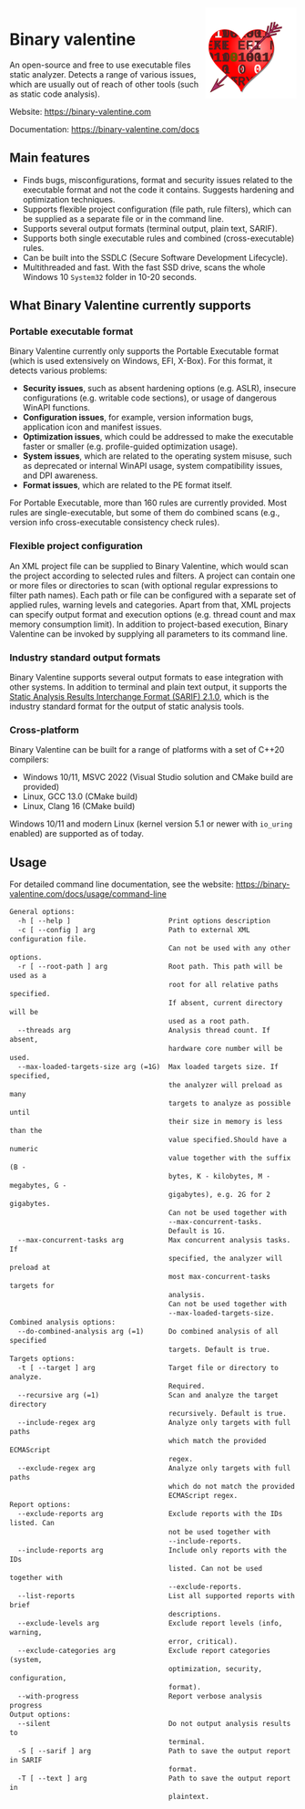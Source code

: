 <img align="right" width="160" src="./.github/logo-light.svg">

# Binary valentine
An open-source and free to use executable files static analyzer. Detects a range of various issues, which are usually out of reach of other tools (such as static code analysis).

Website: https://binary-valentine.com

Documentation: https://binary-valentine.com/docs

## Main features
* Finds bugs, misconfigurations, format and security issues related to the executable format and not the code it contains. Suggests hardening and optimization techniques.
* Supports flexible project configuration (file path, rule filters), which can be supplied as a separate file or in the command line.
* Supports several output formats (terminal output, plain text, SARIF).
* Supports both single executable rules and combined (cross-executable) rules.
* Can be built into the SSDLC (Secure Software Development Lifecycle).
* Multithreaded and fast. With the fast SSD drive, scans the whole Windows 10 `System32` folder in 10-20 seconds.

## What Binary Valentine currently supports

### Portable executable format
Binary Valentine currently only supports the Portable Executable format (which is used extensively on Windows, EFI, X-Box). For this format, it detects various problems:
* **Security issues**, such as absent hardening options (e.g. ASLR), insecure configurations (e.g. writable code sections), or usage of dangerous WinAPI functions.
* **Configuration issues**, for example, version information bugs, application icon and manifest issues.
* **Optimization issues**, which could be addressed to make the executable faster or smaller (e.g. profile-guided optimization usage).
* **System issues**, which are related to the operating system misuse, such as deprecated or internal WinAPI usage, system compatibility issues, and DPI awareness.
* **Format issues**, which are related to the PE format itself.

For Portable Executable, more than 160 rules are currently provided. Most rules are single-executable, but some of them do combined scans (e.g., version info cross-executable consistency check rules).

### Flexible project configuration
An XML project file can be supplied to Binary Valentine, which would scan the project according to selected rules and filters. A project can contain one or more files or directories to scan (with optional regular expressions to filter path names). Each path or file can be configured with a separate set of applied rules, warning levels and categories. Apart from that, XML projects can specify output format and execution options (e.g. thread count and max memory consumption limit).
In addition to project-based execution, Binary Valentine can be invoked by supplying all parameters to its command line.

### Industry standard output formats
Binary Valentine supports several output formats to ease integration with other systems. In addition to terminal and plain text output, it supports the [Static Analysis Results Interchange Format (SARIF) 2.1.0](https://docs.oasis-open.org/sarif/sarif/v2.1.0/sarif-v2.1.0.html), which is the industry standard format for the output of static analysis tools.

### Cross-platform
Binary Valentine can be built for a range of platforms with a set of C++20 compilers:
* Windows 10/11, MSVC 2022 (Visual Studio solution and CMake build are provided)
* Linux, GCC 13.0 (CMake build)
* Linux, Clang 16 (CMake build)

Windows 10/11 and modern Linux (kernel version 5.1 or newer with `io_uring` enabled) are supported as of today.

## Usage
For detailed command line documentation, see the website: https://binary-valentine.com/docs/usage/command-line

```plaintext
General options:
  -h [ --help ]                        Print options description
  -c [ --config ] arg                  Path to external XML configuration file.
                                       Can not be used with any other options.
  -r [ --root-path ] arg               Root path. This path will be used as a
                                       root for all relative paths specified.
                                       If absent, current directory will be
                                       used as a root path.
  --threads arg                        Analysis thread count. If absent,
                                       hardware core number will be used.
  --max-loaded-targets-size arg (=1G)  Max loaded targets size. If specified,
                                       the analyzer will preload as many
                                       targets to analyze as possible until
                                       their size in memory is less than the
                                       value specified.Should have a numeric
                                       value together with the suffix (B -
                                       bytes, K - kilobytes, M - megabytes, G -
                                       gigabytes), e.g. 2G for 2 gigabytes.
                                       Can not be used together with
                                       --max-concurrent-tasks.
                                       Default is 1G.
  --max-concurrent-tasks arg           Max concurrent analysis tasks. If
                                       specified, the analyzer will preload at
                                       most max-concurrent-tasks targets for
                                       analysis.
                                       Can not be used together with
                                       --max-loaded-targets-size.
Combined analysis options:
  --do-combined-analysis arg (=1)      Do combined analysis of all specified
                                       targets. Default is true.
Targets options:
  -t [ --target ] arg                  Target file or directory to analyze.
                                       Required.
  --recursive arg (=1)                 Scan and analyze the target directory
                                       recursively. Default is true.
  --include-regex arg                  Analyze only targets with full paths
                                       which match the provided ECMAScript
                                       regex.
  --exclude-regex arg                  Analyze only targets with full paths
                                       which do not match the provided
                                       ECMAScript regex.
Report options:
  --exclude-reports arg                Exclude reports with the IDs listed. Can
                                       not be used together with
                                       --include-reports.
  --include-reports arg                Include only reports with the IDs
                                       listed. Can not be used together with
                                       --exclude-reports.
  --list-reports                       List all supported reports with brief
                                       descriptions.
  --exclude-levels arg                 Exclude report levels (info, warning,
                                       error, critical).
  --exclude-categories arg             Exclude report categories (system,
                                       optimization, security, configuration,
                                       format).
  --with-progress                      Report verbose analysis progress
Output options:
  --silent                             Do not output analysis results to
                                       terminal.
  -S [ --sarif ] arg                   Path to save the output report in SARIF
                                       format.
  -T [ --text ] arg                    Path to save the output report in
                                       plaintext.
```
